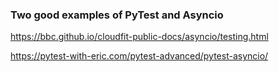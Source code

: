 ### Two good examples of PyTest and Asyncio

https://bbc.github.io/cloudfit-public-docs/asyncio/testing.html

https://pytest-with-eric.com/pytest-advanced/pytest-asyncio/